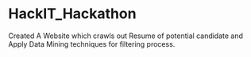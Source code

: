 # HackIT_Hackathon
 Created A Website which crawls out Resume of potential candidate and Apply Data Mining techniques for filtering process.
